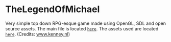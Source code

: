 # TheLegendOfMichael

Very simple top down RPG-esque game made using OpenGL, SDL and open source assets.
The main file is located [`here`](https://github.com/NehKundalia/TheLegendOfMichael/blob/f9eb723a0bcd9768acb4ee119c62108cf481ab74/final_project/NYUCodebase/NYUCodebase/main.cpp).
The assets used are located [`here`](NYUCodebase/NYUCodebase/assets). (Credits: www.kenney.nl)
